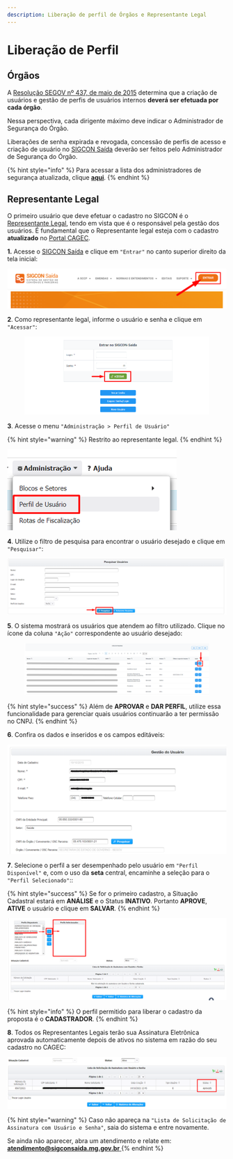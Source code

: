 ```yaml
---
description: Liberação de perfil de Órgãos e Representante Legal
---
```


# Liberação de Perfil

## Órgãos

A [Resolução SEGOV nº 437, de maio de 2015](http://www.pesquisalegislativa.mg.gov.br/LegislacaoCompleta.aspx?cod=172293\&marc=) determina que a criação de usuários e gestão de perfis de usuários internos **deverá ser efetuada por cada órgão**.

Nessa perspectiva, cada dirigente máximo deve indicar o Administrador de Segurança do Órgão.&#x20;

Liberações de senha expirada e revogada, concessão de perfis de acesso e criação de usuário no [SIGCON Saída](https://sigconsaida.mg.gov.br/) deverão ser feitos pelo Administrador de Segurança do Órgão.

{% hint style="info" %}
Para acessar a lista dos administradores de segurança atualizada, clique [**aqui**](https://sigconsaida.mg.gov.br/suporte-administradores-de-seguranca/).
{% endhint %}

## Representante Legal

O primeiro usuário que deve efetuar o cadastro no SIGCON é o [Representante Legal](liberacao-perfil.md#representante-legal), tendo em vista que é o responsável pela gestão dos usuários. É fundamental que o Representante legal esteja com o cadastro **atualizado** no [Portal CAGEC](https://www.portalcagec.mg.gov.br/).&#x20;

**1.** Acesse o [SIGCON Saída](https://sigconsaida.mg.gov.br/) e clique em `"Entrar"` no canto superior direito da tela inicial:

![](<../../.gitbook/assets/image (536).png>)

**2**. Como representante legal, informe o usuário e senha e clique em `"Acessar"`:

<figure><img src="../../.gitbook/assets/image (3) (1) (1) (1) (1).png" alt=""><figcaption></figcaption></figure>

**3**. Acesse o menu `"Administração > Perfil de Usuário"`

{% hint style="warning" %}
Restrito ao representante legal.
{% endhint %}

![](<../../.gitbook/assets/image (317).png>)

**4**. Utilize o filtro de pesquisa para encontrar o usuário desejado e clique em `"Pesquisar"`:

![](<../../.gitbook/assets/6 (3).png>)

**5**. O sistema mostrará os usuários que atendem ao filtro utilizado. Clique no ícone da coluna `"Ação"` correspondente ao usuário desejado:

<figure><img src="../../.gitbook/assets/image (13) (1) (1) (1).png" alt=""><figcaption></figcaption></figure>

{% hint style="success" %}
Além de **APROVAR** e **DAR PERFIL**, utilize essa funcionalidade para gerenciar quais  usuários continuarão a ter permissão no CNPJ.&#x20;
{% endhint %}

**6**. Confira os dados e inseridos e os campos editáveis:

![](<../../.gitbook/assets/image (366).png>)

**7**. Selecione o perfil a ser desempenhado pelo usuário em `"Perfil Disponível"` e, com o uso da **seta** central, encaminhe a seleção para o `"Perfil Selecionado"`::

{% hint style="success" %}
Se for o primeiro cadastro, a Situação Cadastral estará em **ANÁLISE** e o Status **INATIVO**. Portanto **APROVE**, **ATIVE** o usuário e clique em **SALVAR**.
{% endhint %}

![](../../.gitbook/assets/9.png)

{% hint style="info" %}
O perfil permitido para liberar o cadastro da proposta é o **CADASTRADOR**.&#x20;
{% endhint %}

**8**. Todos os Representantes Legais terão sua Assinatura Eletrônica aprovada automaticamente depois de ativos no sistema em razão do seu cadastro no CAGEC:

![](<../../.gitbook/assets/10 (1).png>)

{% hint style="warning" %}
Caso não apareça na `"Lista de Solicitação de Assinatura com Usuário e Senha"`, saia do sistema e entre novamente.&#x20;

Se ainda não aparecer, abra um atendimento e relate em: [**atendimento@sigconsaida.mg.gov.br** ](mailto:atendimento@sigconsaida.mg.gov.br)
{% endhint %}
